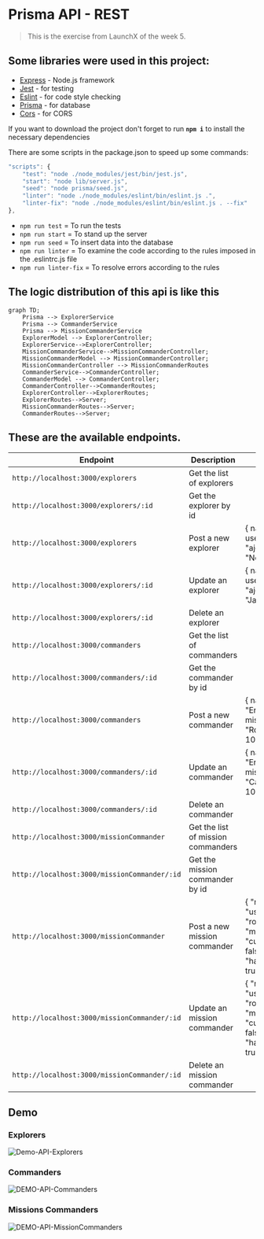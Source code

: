 # Prisma API - REST

> This is the exercise from LaunchX of the week 5.

## Some libraries were used in this project:

- [Express](https://www.npmjs.com/package/express) - Node.js framework
- [Jest](https://jestjs.io/) - for testing
- [Eslint](https://eslint.org/) - for code style checking
- [Prisma](https://www.prisma.io/) - for database
- [Cors](https://github.com/expressjs/cors) - for CORS

If you want to download the project don't forget to run **`npm i`** to install the necessary dependencies

There are some scripts in the package.json to speed up some commands:
```javascript
"scripts": {
    "test": "node ./node_modules/jest/bin/jest.js",
    "start": "node lib/server.js",
    "seed": "node prisma/seed.js",
    "linter": "node ./node_modules/eslint/bin/eslint.js .",
    "linter-fix": "node ./node_modules/eslint/bin/eslint.js . --fix"
},
```

- `npm run test` = To run the tests
- `npm run start` = To stand up the server
- `npm run seed` = To insert data into the database
- `npm run linter` = To examine the code according to the rules imposed in the .eslintrc.js file
- `npm run linter-fix` = To resolve errors according to the rules

## The logic distribution of this api is like this
```mermaid
graph TD;
    Prisma --> ExplorerService
    Prisma --> CommanderService
    Prisma --> MissionCommanderService
    ExplorerModel --> ExplorerController;
    ExplorerService-->ExplorerController;
    MissionCommanderService-->MissionCommanderController;
    MissionCommanderModel --> MissionCommanderController;
    MissionCommanderController --> MissionCommanderRoutes
    CommanderService-->CommanderController;
    CommanderModel --> CommanderController;
    CommanderController-->CommanderRoutes;
    ExplorerController-->ExplorerRoutes;
    ExplorerRoutes-->Server;
    MissionCommanderRoutes-->Server;
    CommanderRoutes-->Server;
```

## These are the available **endpoints**.
| Endpoint | Description | Body |
|---|---|---|
| `http://localhost:3000/explorers` | Get the list of explorers | |
| `http://localhost:3000/explorers/:id` | Get the explorer by id | |
| `http://localhost:3000/explorers` | Post a new explorer | { name: "Woopa", username: "ajolonauta",mission: "Node" } |
| `http://localhost:3000/explorers/:id` | Update an explorer | { name: "Woopa", username: "ajolonauta",mission: "Java" } |
| `http://localhost:3000/explorers/:id` | Delete an explorer | |
| `http://localhost:3000/commanders` | Get the list of commanders | |
| `http://localhost:3000/commanders/:id` | Get the commander by id | |
| `http://localhost:3000/commanders` | Post a new commander | { name: "Juan", lang: "English", missionCommander: "Rodrigo", enrollments: 10, } |
| `http://localhost:3000/commanders/:id` | Update an commander | { name: "Juan", lang: "English", missionCommander: "Carlo", enrollments: 10, } |
| `http://localhost:3000/commanders/:id` | Delete an commander | |
| `http://localhost:3000/missionCommander` | Get the list of mission commanders | |
| `http://localhost:3000/missionCommander/:id` | Get the mission commander by id | |
| `http://localhost:3000/missionCommander` | Post a new mission commander | { "name": "Rodolfo", "username": "rodoFerro", "mainStack": "Python", "currentEnrollment": false, "hasAzureCertification": true } |
| `http://localhost:3000/missionCommander/:id` | Update an mission commander | { "name": "Rodolfo", "username": "rodoFerro", "mainStack": "Python", "currentEnrollment": false, "hasAzureCertification": true } |
| `http://localhost:3000/missionCommander/:id` | Delete an mission commander | |

## Demo
### Explorers
![Demo-API-Explorers](https://user-images.githubusercontent.com/63875704/167350759-76a98cae-67a8-4246-a3d4-d792b129e61e.gif)

### Commanders
![DEMO-API-Commanders](https://user-images.githubusercontent.com/63875704/167350792-fcd2ffab-663f-4ebf-b003-3feb5823b755.gif)

### Missions Commanders
![DEMO-API-MissionCommanders](https://user-images.githubusercontent.com/63875704/167350837-a1135044-5cf3-43b5-8f18-8be46c0eff83.gif)

